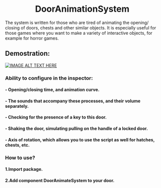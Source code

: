 <h1 align="center">DoorAnimationSystem</a> </h1>



The system is written for those who are tired of animating the opening/ closing of doors, chests and other similar objects.
  It is especially useful for those games where you want to make a variety of interactive objects, for example for horror games.
  
## Demostration:
[![IMAGE ALT TEXT HERE](https://img.youtube.com/vi/MIbNPueOwEM/0.jpg)](https://www.youtube.com/watch?v=MIbNPueOwEM)

### Ability to configure in the inspector:
 #### - Opening/closing time, and animation curve.
 #### - The sounds that accompany these processes, and their volume separately.
 #### - Checking for the presence of a key to this door.
 #### - Shaking the door, simulating pulling on the handle of a locked door.
 #### - Axis of rotation, which allows you to use the script as well for hatches, chests, etc.

### How to use?
#### 1.Import package.
#### 2.Add component DoorAnimateSystem to your door.

